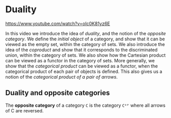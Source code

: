 # Duality

https://www.youtube.com/watch?v=oIc0K81yz6E

In this video we introduce the idea of *duality*, and the notion of the *opposite category*. We define the *initial object* of a category, and show that it can be viewed as the empty set, within the category of sets. We also introduce the idea of the *coproduct* and show that it corresponds to the discriminated union, within the category of sets. We also show how the Cartesian product can be viewed as a functor in the category of sets. More generally, we show that the *categorical product* can be viewed as a functor, when the categorical product of each pair of objects is defined. This also gives us a notion of the *categorical product of a pair of arrows*.

## Duality and opposite categories

The **opposite category** of a category `C` is the category `Cᴼᴾ` where all arrows of C are reversed.
